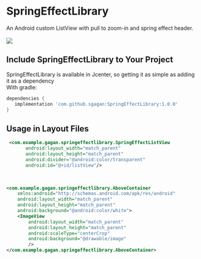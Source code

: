 # SpringEffectLibrary
An Android custom ListView with pull to zoom-in and spring effect header.<br>
<br>
![](https://github.com/SGagan/SpringEffectLibrary/raw/master/extras/gifeditor_20190113_215408.gif)
<br/>

## Include SpringEffectLibrary to Your Project
SpringEffectLibrary is available in Jcenter, so getting it as simple as adding it as a dependency
<br>
With gradle:
```groovy
dependencies {
   implementation 'com.github.sgagan:SpringEffectLibrary:1.0.0'
}
```
## Usage in Layout Files
```xml
 <com.example.gagan.springeffectlibrary.SpringEffectListView
       android:layout_width="match_parent"
       android:layout_height="match_parent"
       android:divider="@android:color/transparent"
       android:id="@+id/listView"/>
```
<br/>

```xml
<com.example.gagan.springeffectlibrary.AboveContainer
    xmlns:android="http://schemas.android.com/apk/res/android"
    android:layout_width="match_parent"
    android:layout_height="match_parent"
    android:background="@android:color/white">
    <ImageView
        android:layout_width="match_parent"
        android:layout_height="match_parent"
        android:scaleType="centerCrop"
        android:background="@drawable/image"
        />
</com.example.gagan.springeffectlibrary.AboveContainer>
```
